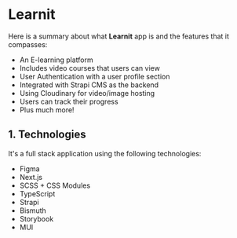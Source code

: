 # Learnit

Here is a summary about what **Learnit** app is and the features that it compasses:

* An E-learning platform
* Includes video courses that users can view
* User Authentication with a user profile section
* Integrated with Strapi CMS as the backend
* Using Cloudinary for video/image hosting
* Users can track their progress
* Plus much more!

## 1. Technologies

It's a full stack application using the following technologies:

* Figma
* Next.js
* SCSS + CSS Modules
* TypeScript
* Strapi
* Bismuth
* Storybook
* MUI
